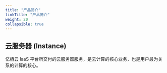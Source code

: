 ```yaml
---
title: "产品简介"
linkTitle: "产品简介"
weight: 20
collapsible: true
---
```


## 云服务器 (Instance)

亿栖云 IaaS 平台所交付的云服务器服务，是云计算的核心业务，也是用户最为关系的计算的核心。